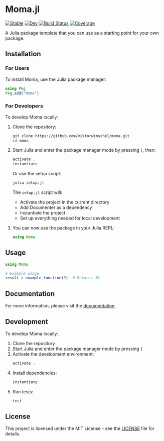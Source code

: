 # Moma.jl

[![Stable](https://img.shields.io/badge/docs-stable-blue.svg)](https://viktorwinschel.github.io/moma/stable)
[![Dev](https://img.shields.io/badge/docs-dev-blue.svg)](https://viktorwinschel.github.io/moma/dev)
[![Build Status](https://github.com/viktorwinschel/moma/workflows/CI/badge.svg)](https://github.com/viktorwinschel/moma/actions)
[![Coverage](https://codecov.io/gh/viktorwinschel/moma/branch/main/graph/badge.svg)](https://codecov.io/gh/viktorwinschel/moma)

A Julia package template that you can use as a starting point for your own package.

## Installation

### For Users
To install Moma, use the Julia package manager:

```julia
using Pkg
Pkg.add("Moma")
```

### For Developers
To develop Moma locally:

1. Clone the repository:
   ```bash
   git clone https://github.com/viktorwinschel/moma.git
   cd moma
   ```

2. Start Julia and enter the package manager mode by pressing `]`, then:
   ```julia
   activate .
   instantiate
   ```
   
   Or use the setup script:
   ```bash
   julia setup.jl
   ```
   The `setup.jl` script will:
   - Activate the project in the current directory
   - Add Documenter as a dependency
   - Instantiate the project
   - Set up everything needed for local development

3. You can now use the package in your Julia REPL:
   ```julia
   using Moma
   ```

## Usage

```julia
using Moma

# Example usage
result = example_function(5)  # Returns 10
```

## Documentation

For more information, please visit the [documentation](https://viktorwinschel.github.io/moma/stable).

## Development

To develop Moma locally:

1. Clone the repository
2. Start Julia and enter the package manager mode by pressing `]`
3. Activate the development environment:
   ```julia
   activate .
   ```
4. Install dependencies:
   ```julia
   instantiate
   ```
5. Run tests:
   ```julia
   test
   ```

## License

This project is licensed under the MIT License - see the [LICENSE](LICENSE) file for details.